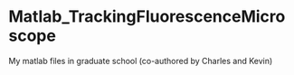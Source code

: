Matlab_TrackingFluorescenceMicroscope
=====================================

My matlab files in graduate school (co-authored by Charles and Kevin)
